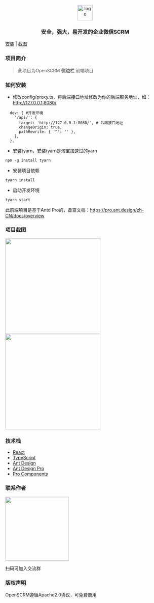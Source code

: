 <p style="text-align: center">
  <img alt="logo" height="48" src="https://openscrm.oss-cn-hangzhou.aliyuncs.com/public/openscrm_logo.svg">
</p>

<h3 style="text-align: center">
安全，强大，易开发的企业微信SCRM
</h3>

[安装](#如何安装) |
[截图](#项目截图) 

### 项目简介

> 此项目为OpenSCRM **侧边栏** 前端项目

### 如何安装
- 修改config/proxy.ts，将后端接口地址修改为你的后端服务地址，如：http://127.0.0.1:8080/
```shell
  dev: { #开发环境
    '/api/': {
      target: 'http://127.0.0.1:8080/', # 后端接口地址
      changeOrigin: true,
      pathRewrite: { '^': '' },
    },
  },
```

- 安装tyarn，安装tyarn是淘宝加速过的yarn
```shell
npm -g install tyarn
```

- 安装项目依赖
```shell
tyarn install
```

- 启动开发环境
```shell
tyarn start
```

此前端项目是基于Antd Pro的，备查文档：https://pro.ant.design/zh-CN/docs/overview

### 项目截图
<img src="https://openscrm.oss-cn-hangzhou.aliyuncs.com/public/screenshots/%E4%BE%A7%E8%BE%B9%E6%A0%8F-%E8%AF%9D%E6%9C%AF%E5%BA%93.png" width="300" />
<br />
<img src="https://openscrm.oss-cn-hangzhou.aliyuncs.com/public/screenshots/%E4%BE%A7%E8%BE%B9%E6%A0%8F-%E7%B4%A0%E6%9D%90%E7%AE%A1%E7%90%86.png" width="300" />

### 技术栈
* [React](https://zh-hans.reactjs.org/)
* [TypeScript](https://www.tslang.cn/docs/handbook/typescript-in-5-minutes.html)
* [Ant Design](https://ant.design/components/overview-cn/)
* [Ant Design Pro](https://pro.ant.design/zh-CN/docs/overview)
* [Pro Components](https://procomponents.ant.design/components)

### 联系作者

<img src="https://openscrm.oss-cn-hangzhou.aliyuncs.com/public/screenshots/qrcode.png" width="200" />

扫码可加入交流群

### 版权声明

OpenSCRM遵循Apache2.0协议，可免费商用
